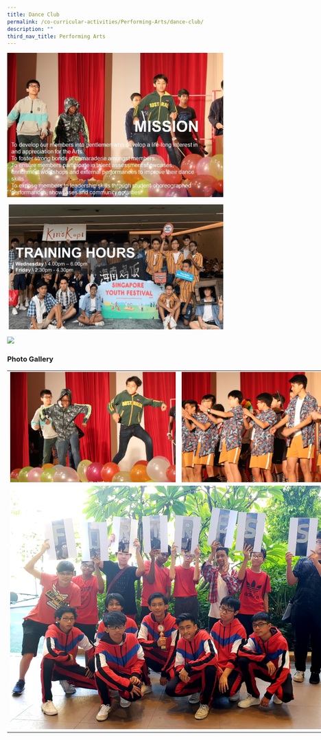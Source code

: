 ```yaml
---
title: Dance Club
permalink: /co-curricular-activities/Performing-Arts/dance-club/
description: ""
third_nav_title: Performing Arts
---
```

![](/images/dc1.jpeg)

![](/images/Dance.png)

![](/images/dc4.png)





### Photo Gallery


<table style="undefined;table-layout: fixed; width: 800px">
<colgroup>
<col style="width: 400px">
<col style="width: 400px">
</colgroup>
<tbody>
  <tr>
    <td><img src="/images/dc5.jpeg"></td>
    <td><img src="/images/dc6.jpeg"></td>
  </tr>
  <tr>
    <td colspan="2"><img src="/images/dc7-min.jpeg"></td>
  </tr>
</tbody>
</table>